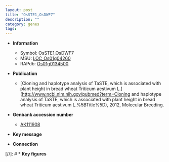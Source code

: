 ```yaml
---
layout: post
title: "OsSTE1,OsDWF7"
description: ""
category: genes
tags: 
---
```


* **Information**  
    + Symbol: OsSTE1,OsDWF7  
    + MSU: [LOC_Os01g04260](http://rice.uga.edu/cgi-bin/ORF_infopage.cgi?orf=LOC_Os01g04260)  
    + RAPdb: [Os01g0134500](https://rapdb.dna.affrc.go.jp/locus/?name=Os01g0134500)  

* **Publication**  
    + [Cloning and haplotype analysis of TaSTE, which is associated with plant height in bread wheat Triticum aestivum L.](http://www.ncbi.nlm.nih.gov/pubmed?term=Cloning and haplotype analysis of TaSTE, which is associated with plant height in bread wheat Triticum aestivum L.%5BTitle%5D), 2012, Molecular Breeding.

* **Genbank accession number**  
    + [AK111908](http://www.ncbi.nlm.nih.gov/nuccore/AK111908)

* **Key message**  

* **Connection**  

[//]: # * **Key figures**  



